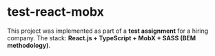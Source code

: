 # test-react-mobx
This project was implemented as part of a **test assignment** for a hiring company. The stack: **React.js + TypeScript + MobX + SASS (BEM methodology)**.
